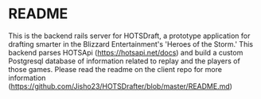 # README

This is the backend rails server for HOTSDraft, a prototype application for drafting smarter in the Blizzard Entertainment's 'Heroes of
the Storm.' This backend parses HOTSApi (https://hotsapi.net/docs) and build a custom Postgresql database of information related to replay
and the players of those games. Please read the readme on the client repo for more information (https://github.com/Jisho23/HOTSDrafter/blob/master/README.md)
